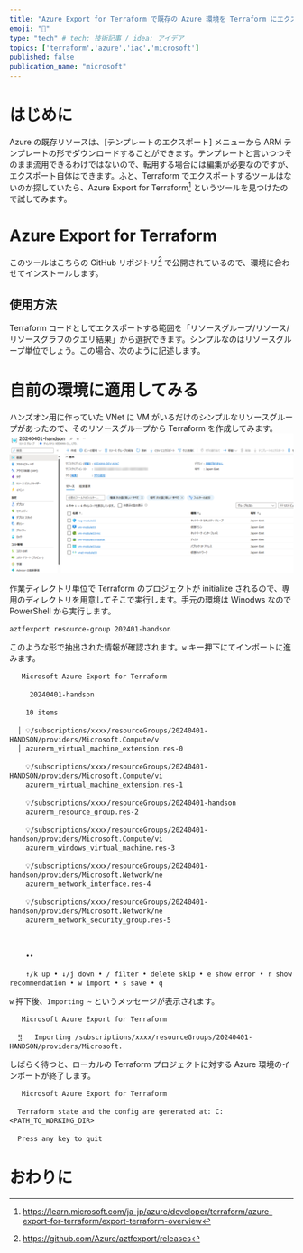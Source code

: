 ```yaml
---
title: "Azure Export for Terraform で既存の Azure 環境を Terraform にエクスポートする"
emoji: "📝"
type: "tech" # tech: 技術記事 / idea: アイデア
topics: ['terraform','azure','iac','microsoft']
published: false
publication_name: "microsoft"
---
```


# はじめに
Azure の既存リソースは、[テンプレートのエクスポート] メニューから ARM テンプレートの形でダウンロードすることができます。テンプレートと言いつつそのまま流用できるわけではないので、転用する場合には編集が必要なのですが、エクスポート自体はできます。ふと、Terraform でエクスポートするツールはないのか探していたら、Azure Export for Terraform[^1] というツールを見つけたので試してみます。
[^1]:https://learn.microsoft.com/ja-jp/azure/developer/terraform/azure-export-for-terraform/export-terraform-overview

# Azure Export for Terraform
このツールはこちらの GitHub リポジトリ[^2] で公開されているので、環境に合わせてインストールします。
[^2]:https://github.com/Azure/aztfexport/releases

## 使用方法
Terraform コードとしてエクスポートする範囲を「リソースグループ/リソース/リソースグラフのクエリ結果」から選択できます。シンプルなのはリソースグループ単位でしょう。この場合、次のように記述します。

# 自前の環境に適用してみる
ハンズオン用に作っていた VNet に VM がいるだけのシンプルなリソースグループがあったので、そのリソースグループから Terraform を作成してみます。
![](/images/20240412-aztfexp/rg.png)

作業ディレクトリ単位で Terraform のプロジェクトが initialize されるので、専用のディレクトリを用意してそこで実行します。手元の環境は Winodws なので PowerShell から実行します。
```
aztfexport resource-group 202401-handson
```

このような形で抽出された情報が確認されます。`w` キー押下にてインポートに進みます。
```
   Microsoft Azure Export for Terraform

     20240401-handson

    10 items

  │ 💡/subscriptions/xxxx/resourceGroups/20240401-HANDSON/providers/Microsoft.Compute/v
  │ azurerm_virtual_machine_extension.res-0

    💡/subscriptions/xxxx/resourceGroups/20240401-HANDSON/providers/Microsoft.Compute/vi
    azurerm_virtual_machine_extension.res-1

    💡/subscriptions/xxxx/resourceGroups/20240401-handson
    azurerm_resource_group.res-2

    💡/subscriptions/xxxx/resourceGroups/20240401-handson/providers/Microsoft.Compute/vi
    azurerm_windows_virtual_machine.res-3

    💡/subscriptions/xxxx/resourceGroups/20240401-handson/providers/Microsoft.Network/ne
    azurerm_network_interface.res-4

    💡/subscriptions/xxxx/resourceGroups/20240401-handson/providers/Microsoft.Network/ne
    azurerm_network_security_group.res-5



    ••

    ↑/k up • ↓/j down • / filter • delete skip • e show error • r show recommendation • w import • s save • q

```

`w` 押下後、`Importing ~` というメッセージが表示されます。
```
   Microsoft Azure Export for Terraform

  ⣻   Importing /subscriptions/xxxx/resourceGroups/20240401-HANDSON/providers/Microsoft.
```

しばらく待つと、ローカルの Terraform プロジェクトに対する Azure 環境のインポートが終了します。
```
   Microsoft Azure Export for Terraform

  Terraform state and the config are generated at: C:<PATH_TO_WORKING_DIR>

  Press any key to quit
```




# おわりに
